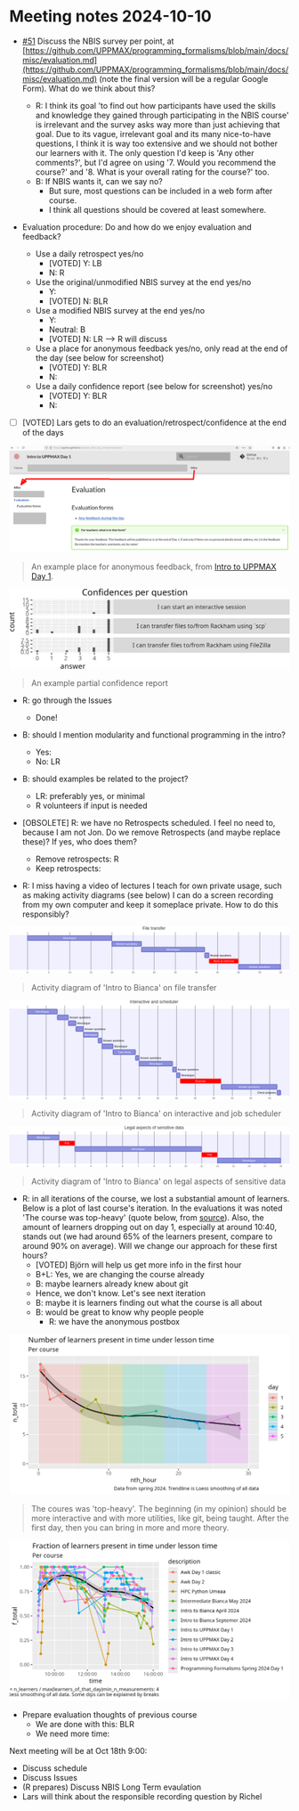 # Meeting notes 2024-10-10

- [#51](https://github.com/UPPMAX/programming_formalisms/issues/51)
  Discuss the NBIS survey per point, at
  [https://github.com/UPPMAX/programming_formalisms/blob/main/docs/misc/evaluation.md](https://github.com/UPPMAX/programming_formalisms/blob/main/docs/misc/evaluation.md)
  (note the final version will be a regular Google Form).
  What do we think about this?
    - R: I think its goal 'to find out how participants have used the skills and
    knowledge they gained through participating in the NBIS course' is
    irrelevant and the survey asks way more than just achieving that goal.
    Due to its vague, irrelevant goal and its many nice-to-have questions,
    I think it is way too extensive and we should not bother our learners with
    it.
    The only question I'd keep is 'Any other comments?', but I'd agree on using
    '7. Would you recommend the course?' and
    '8. What is your overall rating for the course?' too.
    - B: If NBIS wants it, can we say no?
        - But sure, most questions can be included in a web form after course.
        - I think all questions should be covered at least somewhere.

- Evaluation procedure: Do and how do we enjoy evaluation and feedback?
    - Use a daily retrospect yes/no
        - [VOTED] Y: LB
        - N: R
    - Use the original/unmodified NBIS survey at the end yes/no
        - Y:
        - [VOTED] N: BLR
    - Use a modified NBIS survey at the end yes/no
        - Y:
        - Neutral: B
        - [VOTED] N: LR --> R will discuss
    - Use a place for anonymous feedback yes/no, only read at the
    end of the day (see below for screenshot)
        - [VOTED] Y: BLR
        - N:
    - Use a daily confidence report (see below for screenshot) yes/no
        - [VOTED] Y: BLR
        - N:

- [ ] [VOTED] Lars gets to do an evaluation/retrospect/confidence at the end of the days

![An example place for anonymous feedback](20241010_place_for_anonymous_feedback.png)

> An example place for anonymous feedback, from
> [Intro to UPPMAX Day 1](https://uppmax.github.io/uppmax_intro_day_1/misc/evaluation/).

![An example partial confidence report](20241010_confidences_per_question.png)

> An example partial confidence report

- R: go through the Issues
    - Done!
- B: should I mention modularity and functional programming in the intro?
    - Yes:
    - No: LR
- B: should examples be related to the project?
    - LR: preferably yes, or minimal
    - R volunteers if input is needed
- [OBSOLETE] R: we have no Retrospects scheduled. I feel no need to, because I am
  not Jon. Do we remove Retrospects (and maybe replace these)?
  If yes, who does them?
    - Remove retrospects: R
    - Keep retrospects:

- R: I miss having a video of lectures I teach for own private usage,
  such as making activity diagrams (see below)
  I can do a screen recording from my own computer and keep it someplace
  private. How to do this responsibly?

![Activity diagram of 'Intro to Bianca' on file transfer](20241010_activity_1.png)

> Activity diagram of 'Intro to Bianca' on file transfer

![Activity diagram of 'Intro to Bianca' on interactive and job scheduler](20241010_activity_2.png)

> Activity diagram of 'Intro to Bianca' on interactive and job scheduler

![Activity diagram of 'Intro to Bianca' on legal aspects of sensitive data](20241010_activity_3.png)

> Activity diagram of 'Intro to Bianca' on legal aspects of sensitive data

- R: in all iterations of the course, we lost a substantial amount of learners.
  Below is a plot of last course's iteration.
  In the evaluations it was noted 'The course was top-heavy' (quote
  below, from [source](https://github.com/UPPMAX/programming_formalisms/blob/main/shared_documents/2023_autumn/day_5.md#what-can-we-improve-1)).
  Also, the amount of learners dropping out on day 1, especially at around 10:40,
  stands out (we had around 65% of the learners present, compare to around 90%
  on average).
  Will we change our approach for these first hours?
    - [VOTED] Björn will help us get more info in the first hour
    - B+L: Yes, we are changing the course already
    - B: maybe learners already knew about git
    - Hence, we don't know. Let's see next iteration
    - B: maybe it is learners finding out what the course is all about
    - B: would be great to know why people people
        - R: we have the anonymous postbox

![Number of learners per nth hour](20241010_n_learners_per_nth_hour.png)

> The coures was 'top-heavy'.
> The beginning (in my opinion) should be more interactive and with more
> utilities, like git, being taught.
> After the first day, then you can bring in more and more theory.

![Fraction of learners per fraction of course time per course](20241010_f_learners_per_f_time_per_course.png)

- Prepare evaluation thoughts of previous course
    - We are done with this: BLR
    - We need more time:

Next meeting will be at Oct 18th 9:00:

- Discuss schedule
- Discuss Issues
- (R prepares) Discuss NBIS Long Term evaulation
- Lars will think about the responsible recording question by Richel

